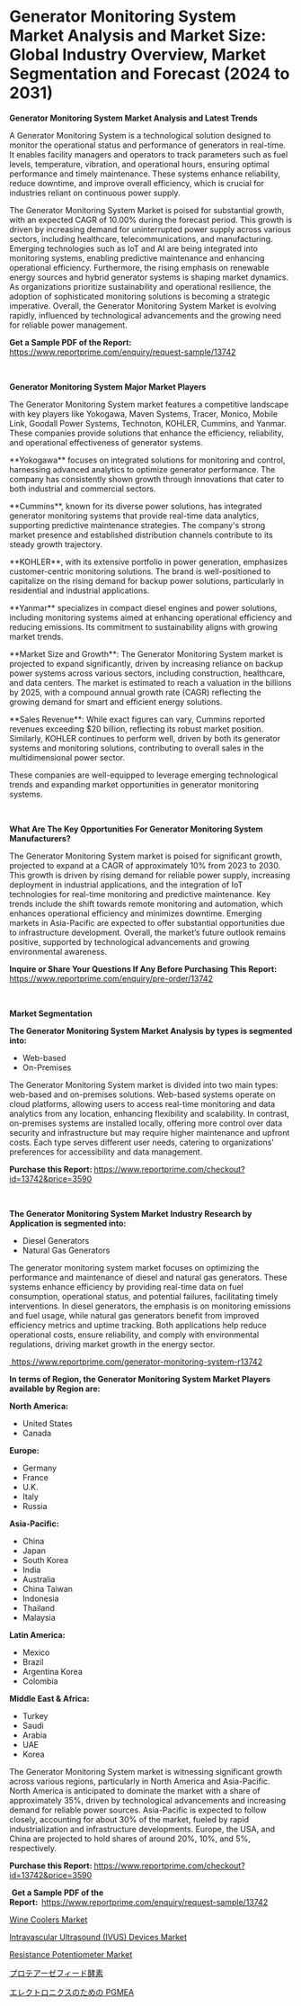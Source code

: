 <p><h1>Generator Monitoring System Market Analysis and Market Size: Global Industry Overview, Market Segmentation and Forecast (2024 to 2031)</h1></p><p><strong>Generator Monitoring System Market Analysis and Latest Trends</strong></p>
<p><p>A Generator Monitoring System is a technological solution designed to monitor the operational status and performance of generators in real-time. It enables facility managers and operators to track parameters such as fuel levels, temperature, vibration, and operational hours, ensuring optimal performance and timely maintenance. These systems enhance reliability, reduce downtime, and improve overall efficiency, which is crucial for industries reliant on continuous power supply.</p><p>The Generator Monitoring System Market is poised for substantial growth, with an expected CAGR of 10.00% during the forecast period. This growth is driven by increasing demand for uninterrupted power supply across various sectors, including healthcare, telecommunications, and manufacturing. Emerging technologies such as IoT and AI are being integrated into monitoring systems, enabling predictive maintenance and enhancing operational efficiency. Furthermore, the rising emphasis on renewable energy sources and hybrid generator systems is shaping market dynamics. As organizations prioritize sustainability and operational resilience, the adoption of sophisticated monitoring solutions is becoming a strategic imperative. Overall, the Generator Monitoring System Market is evolving rapidly, influenced by technological advancements and the growing need for reliable power management.</p></p>
<p><strong>Get a Sample PDF of the Report:&nbsp;</strong> <a href="https://www.reportprime.com/enquiry/request-sample/13742">https://www.reportprime.com/enquiry/request-sample/13742</a></p>
<p>&nbsp;</p>
<p><strong>Generator Monitoring System Major Market Players</strong></p>
<p><p>The Generator Monitoring System market features a competitive landscape with key players like Yokogawa, Maven Systems, Tracer, Monico, Mobile Link, Goodall Power Systems, Technoton, KOHLER, Cummins, and Yanmar. These companies provide solutions that enhance the efficiency, reliability, and operational effectiveness of generator systems.</p><p>**Yokogawa** focuses on integrated solutions for monitoring and control, harnessing advanced analytics to optimize generator performance. The company has consistently shown growth through innovations that cater to both industrial and commercial sectors.</p><p>**Cummins**, known for its diverse power solutions, has integrated generator monitoring systems that provide real-time data analytics, supporting predictive maintenance strategies. The company's strong market presence and established distribution channels contribute to its steady growth trajectory.</p><p>**KOHLER**, with its extensive portfolio in power generation, emphasizes customer-centric monitoring solutions. The brand is well-positioned to capitalize on the rising demand for backup power solutions, particularly in residential and industrial applications.</p><p>**Yanmar** specializes in compact diesel engines and power solutions, including monitoring systems aimed at enhancing operational efficiency and reducing emissions. Its commitment to sustainability aligns with growing market trends.</p><p>**Market Size and Growth**: The Generator Monitoring System market is projected to expand significantly, driven by increasing reliance on backup power systems across various sectors, including construction, healthcare, and data centers. The market is estimated to reach a valuation in the billions by 2025, with a compound annual growth rate (CAGR) reflecting the growing demand for smart and efficient energy solutions.</p><p>**Sales Revenue**: While exact figures can vary, Cummins reported revenues exceeding $20 billion, reflecting its robust market position. Similarly, KOHLER continues to perform well, driven by both its generator systems and monitoring solutions, contributing to overall sales in the multidimensional power sector. </p><p>These companies are well-equipped to leverage emerging technological trends and expanding market opportunities in generator monitoring systems.</p></p>
<p>&nbsp;</p>
<p><strong>What Are The Key Opportunities For Generator Monitoring System Manufacturers?</strong></p>
<p><p>The Generator Monitoring System market is poised for significant growth, projected to expand at a CAGR of approximately 10% from 2023 to 2030. This growth is driven by rising demand for reliable power supply, increasing deployment in industrial applications, and the integration of IoT technologies for real-time monitoring and predictive maintenance. Key trends include the shift towards remote monitoring and automation, which enhances operational efficiency and minimizes downtime. Emerging markets in Asia-Pacific are expected to offer substantial opportunities due to infrastructure development. Overall, the market’s future outlook remains positive, supported by technological advancements and growing environmental awareness.</p></p>
<p><strong>Inquire or Share Your Questions If Any Before Purchasing This Report:</strong> <a href="https://www.reportprime.com/enquiry/pre-order/13742">https://www.reportprime.com/enquiry/pre-order/13742</a></p>
<p>&nbsp;</p>
<p><strong>Market Segmentation</strong></p>
<p><strong>The Generator Monitoring System Market Analysis by types is segmented into:</strong></p>
<p><ul><li>Web-based</li><li>On-Premises</li></ul></p>
<p><p>The Generator Monitoring System market is divided into two main types: web-based and on-premises solutions. Web-based systems operate on cloud platforms, allowing users to access real-time monitoring and data analytics from any location, enhancing flexibility and scalability. In contrast, on-premises systems are installed locally, offering more control over data security and infrastructure but may require higher maintenance and upfront costs. Each type serves different user needs, catering to organizations' preferences for accessibility and data management.</p></p>
<p><strong>Purchase this Report:&nbsp;</strong><a href="https://www.reportprime.com/checkout?id=13742&price=3590">https://www.reportprime.com/checkout?id=13742&price=3590</a></p>
<p>&nbsp;</p>
<p><strong>The Generator Monitoring System Market Industry Research by Application is segmented into:</strong></p>
<p><ul><li>Diesel Generators</li><li>Natural Gas Generators</li></ul></p>
<p><p>The generator monitoring system market focuses on optimizing the performance and maintenance of diesel and natural gas generators. These systems enhance efficiency by providing real-time data on fuel consumption, operational status, and potential failures, facilitating timely interventions. In diesel generators, the emphasis is on monitoring emissions and fuel usage, while natural gas generators benefit from improved efficiency metrics and uptime tracking. Both applications help reduce operational costs, ensure reliability, and comply with environmental regulations, driving market growth in the energy sector.</p></p>
<p><a href="https://www.reportprime.com/generator-monitoring-system-r13742">&nbsp;https://www.reportprime.com/generator-monitoring-system-r13742</a></p>
<p><strong>In terms of Region, the Generator Monitoring System Market Players available by Region are:</strong></p>
<p>
    <p> <strong> North America: </strong>
        <ul>
            <li>United States</li>
            <li>Canada</li>
        </ul>
        </p> 
    <p> <strong> Europe: </strong>
        <ul>
            <li>Germany</li>
            <li>France</li>
            <li>U.K.</li>
            <li>Italy</li>
            <li>Russia</li>
        </ul>
        </p> 
    <p> <strong> Asia-Pacific: </strong>
        <ul>
            <li>China</li>
            <li>Japan</li>
            <li>South Korea</li>
            <li>India</li>
            <li>Australia</li>
            <li>China Taiwan</li>
            <li>Indonesia</li>
            <li>Thailand</li>
            <li>Malaysia</li>
        </ul>
        </p> 
    <p> <strong> Latin America: </strong>
        <ul>
            <li>Mexico</li>
            <li>Brazil</li>
            <li>Argentina Korea</li>
            <li>Colombia</li>
        </ul>
        </p> 
    <p> <strong> Middle East & Africa: </strong>
        <ul>
            <li>Turkey</li>
            <li>Saudi</li>
            <li>Arabia</li>
            <li>UAE</li>
            <li>Korea</li>
        </ul>
    </p>
    </p>
<p><p>The Generator Monitoring System market is witnessing significant growth across various regions, particularly in North America and Asia-Pacific. North America is anticipated to dominate the market with a share of approximately 35%, driven by technological advancements and increasing demand for reliable power sources. Asia-Pacific is expected to follow closely, accounting for about 30% of the market, fueled by rapid industrialization and infrastructure developments. Europe, the USA, and China are projected to hold shares of around 20%, 10%, and 5%, respectively.</p></p>
<p><strong>Purchase this Report: </strong><a href="https://www.reportprime.com/checkout?id=13742&price=3590">https://www.reportprime.com/checkout?id=13742&price=3590</a></p>
<p>&nbsp;<strong>Get a Sample PDF of the Report:&nbsp;&nbsp;</strong><a href="https://www.reportprime.com/enquiry/request-sample/13742">https://www.reportprime.com/enquiry/request-sample/13742</a></p>
<p><strong></strong></p>
<p><p><a href="https://issuu.com/reportprime-2/docs/wine-coolers-market-size-2030.pptx_452a5022d40e91">Wine Coolers Market</a></p><p><a href="https://medium.com/@tammyjones1939/the-intravascular-ultrasound-ivus-devices-market-prioritizes-cost-control-and-efficiency-738e3ce8b294">Intravascular Ultrasound (IVUS) Devices Market</a></p><p><a href="https://www.linkedin.com/pulse/global-resistance-potentiometer-industry-research-report-competitive-gaaae?trackingId=Kl0JfPn9S4OhlTB%2FUP7H6w%3D%3D">Resistance Potentiometer Market</a></p><p><a href="https://medium.com/@aminohtc4/protease-feed-enzyme-market-%E3%81%AF-%E3%82%B3%E3%82%B9%E3%83%88%E7%AE%A1%E7%90%86%E3%81%A8%E5%8A%B9%E7%8E%87%E5%90%91%E4%B8%8A%E3%82%92%E5%84%AA%E5%85%88%E3%81%97%E3%81%BE%E3%81%99-%E3%81%95%E3%82%89%E3%81%AB-%E5%A0%B1%E5%91%8A%E6%9B%B8%E3%81%AF%E5%B8%82%E5%A0%B4%E3%81%AE%E9%9C%80%E8%A6%81%E9%9D%A2%E3%81%A8%E4%BE%9B%E7%B5%A6%E9%9D%A2%E3%81%AE%E4%B8%A1%E6%96%B9%E3%82%92%E3%82%AB%E3%83%90%E3%83%BC%E3%81%97%E3%81%A6%E3%81%84%E3%81%BE%E3%81%99-protease-feed-013efde4c10e">プロテアーゼフィード酵素</a></p><p><a href="https://medium.com/@aminohtc4/pgmea-for-electronics-market-%E3%81%AF-%E3%82%B3%E3%82%B9%E3%83%88%E7%AE%A1%E7%90%86%E3%81%A8%E5%8A%B9%E7%8E%87%E5%90%91%E4%B8%8A%E3%82%92%E5%84%AA%E5%85%88%E3%81%97%E3%81%BE%E3%81%99-%E3%81%95%E3%82%89%E3%81%AB-%E5%A0%B1%E5%91%8A%E6%9B%B8%E3%81%AF%E5%B8%82%E5%A0%B4%E3%81%AE%E9%9C%80%E8%A6%81%E9%9D%A2%E3%81%A8%E4%BE%9B%E7%B5%A6%E9%9D%A2%E3%81%AE%E4%B8%A1%E6%96%B9%E3%82%92%E3%82%AB%E3%83%90%E3%83%BC%E3%81%97%E3%81%A6%E3%81%84%E3%81%BE%E3%81%99-pgmea-for-92427d24190b">エレクトロニクスのための PGMEA</a></p></p>